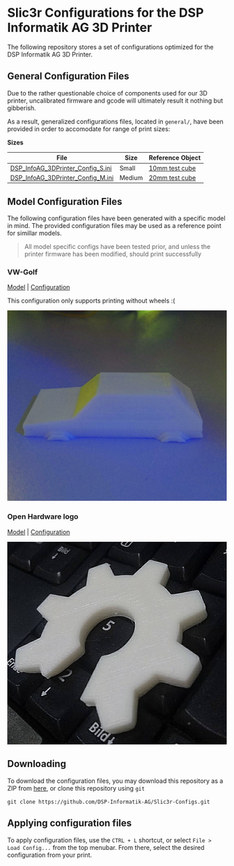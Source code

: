 # Slic3r Configurations for the DSP Informatik AG 3D Printer

The following repository stores a set of configurations optimized for the DSP Informatik AG 3D Printer.

## General Configuration Files

Due to the rather questionable choice of components used for our 3D printer, uncalibrated firmware and gcode will ultimately result it nothing but gibberish.

As a result, generalized configurations files, located in `general/`, have been provided in order to accomodate for range of print sizes:

**Sizes**

|File|Size|Reference Object|
|----|----|----------------|
|[DSP_InfoAG_3DPrinter_Config_S.ini](Slic3r-Configs/blob/master/general/DSP_InfoAG_3DPrinter_Config_S.ini)|Small|[10mm test cube](https://www.thingiverse.com/thing:56671)|
|[DSP_InfoAG_3DPrinter_Config_M.ini](Slic3r-Configs/blob/master/general/DSP_InfoAG_3DPrinter_Config_S.ini)|Medium|[20mm test cube](https://www.thingiverse.com/thing:56671)|

## Model Configuration Files

The following configuration files have been generated with a specific model in mind. The provided configuration files may be used as a reference point for simillar models.

> All model specific configs have been tested prior, and unless the printer firmware has been modified, should print successfully

### VW-Golf

[Model](https://www.thingiverse.com/thing:2133815) | [Configuration](VW_Golf/config.ini)

This configuration only supports printing without wheels :(

![VW-Golf](VW_Golf/print.jpg)

### Open Hardware logo

[Model](https://www.thingiverse.com/thing:8760) | [Configuration](OpenHW/config.ini)

![OpenHW](OpenHW/print.jpg)

## Downloading

To download the configuration files, you may download this repository as a ZIP from [here](https://github.com/DSP-Informatik-AG/Slic3r-Configs/archive/master.zip), or clone this repository using `git`

```
git clone https://github.com/DSP-Informatik-AG/Slic3r-Configs.git
```

## Applying configuration files

To apply configuration files, use the `CTRL + L` shortcut, or select `File > Load Config...` from the top menubar. From there, select the desired configuration from your print.
